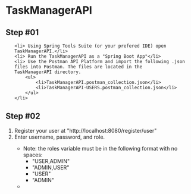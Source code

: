 

<h1>TaskManagerAPI</h1>
<h2>Step #01</h2>


    
<ol>

    <li> Using Spring Tools Suite (or your prefered IDE) open TaskManagerAPI.</li>
    <li> Run the TaskManagerAPI as a "Spring Boot App"</li>
    <li> Use the Postman API Platform and import the following .json files into Postman. The files are located in the               TaskManagerAPI directory. 
        <ul>
            <li>TaskManagerAPI.postman_collection.json</li>
            <li>TaskManagerAPI-USERS.postman_collection.json</li>
        </ul>
    </li>
    
</ol>



<h2>Step #02</h2>
<ol>
    <li>Register your user at "http://localhost:8080/register/user"</li>
    <li>Enter username, password, and role.</li>
       <ul>
            <li>   Note: the roles variable must be in the following format with no spaces:      
               <ul>
                   <li>"USER,ADMIN"</li>
                   <li>"ADMIN,USER"</li>
                   <li>"USER"</li>
                   <li>"ADMIN"</li>
               </ul>
           <li>
       </ul>
    </li>
</ol>

 

   
